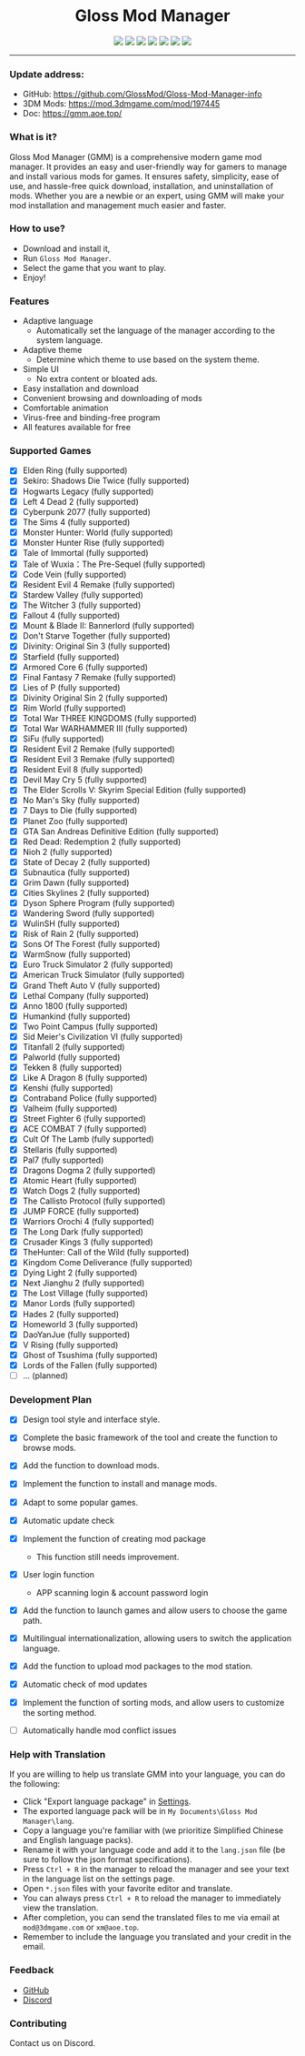 # <center>Gloss Mod Manager </center>

<center> 

![][license] ![][author] ![][Vite] ![][Electron] ![][vue] ![][version]  [![][GitHub]](https://github.com/GlossMod/Gloss-Mod-Manager-info)
</center> 

---- 

### Update address:

- GitHub: https://github.com/GlossMod/Gloss-Mod-Manager-info
- 3DM Mods: https://mod.3dmgame.com/mod/197445
- Doc: https://gmm.aoe.top/

### What is it?
Gloss Mod Manager (GMM) is a comprehensive modern game mod manager. It provides an easy and user-friendly way for gamers to manage and install various mods for games. It ensures safety, simplicity, ease of use, and hassle-free quick download, installation, and uninstallation of mods. Whether you are a newbie or an expert, using GMM will make your mod installation and management much easier and faster.

### How to use?
- Download and install it,
- Run `Gloss Mod Manager`.
- Select the game that you want to play.
- Enjoy!



### Features
- Adaptive language
  - Automatically set the language of the manager according to the system language.
- Adaptive theme 
  - Determine which theme to use based on the system theme.
- Simple UI
  - No extra content or bloated ads.
- Easy installation and download
- Convenient browsing and downloading of mods
- Comfortable animation
- Virus-free and binding-free program
- All features available for free

### Supported Games
- [x] Elden Ring (fully supported)
- [x] Sekiro: Shadows Die Twice (fully supported)
- [x] Hogwarts Legacy (fully supported)
- [x] Left 4 Dead 2 (fully supported)
- [x] Cyberpunk 2077 (fully supported)
- [x] The Sims 4 (fully supported) 
- [x] Monster Hunter: World (fully supported)
- [x] Monster Hunter Rise (fully supported)
- [x] Tale of Immortal (fully supported)
- [x] Tale of Wuxia：The Pre-Sequel (fully supported)
- [x] Code Vein (fully supported)
- [x] Resident Evil 4 Remake (fully supported)
- [x] Stardew Valley (fully supported)
- [x] The Witcher 3 (fully supported)
- [x] Fallout 4 (fully supported)
- [x] Mount & Blade II: Bannerlord (fully supported)
- [x] Don't Starve Together (fully supported)
- [x] Divinity: Original Sin 3 (fully supported)
- [x] Starfield (fully supported)
- [x] Armored Core 6 (fully supported)
- [x] Final Fantasy 7 Remake (fully supported)
- [x] Lies of P (fully supported)
- [x] Divinity Original Sin 2 (fully supported)
- [x] Rim World (fully supported)
- [x] Total War THREE KINGDOMS (fully supported)
- [x] Total War WARHAMMER III (fully supported)
- [x] SiFu (fully supported)
- [x] Resident Evil 2 Remake (fully supported)
- [x] Resident Evil 3 Remake (fully supported)
- [x] Resident Evil 8 (fully supported)
- [x] Devil May Cry 5 (fully supported)
- [x] The Elder Scrolls V: Skyrim Special Edition (fully supported)
- [x] No Man's Sky (fully supported)
- [x] 7 Days to Die (fully supported)
- [x] Planet Zoo (fully supported)
- [x] GTA San Andreas Definitive Edition (fully supported)
- [x] Red Dead: Redemption 2 (fully supported)
- [x] Nioh 2 (fully supported)
- [x] State of Decay 2 (fully supported)
- [x] Subnautica (fully supported)
- [x] Grim Dawn (fully supported)
- [x] Cities Skylines 2 (fully supported)
- [x] Dyson Sphere Program (fully supported)
- [x] Wandering Sword (fully supported)
- [x] WulinSH (fully supported)
- [x] Risk of Rain 2 (fully supported)
- [x] Sons Of The Forest (fully supported)
- [x] WarmSnow (fully supported)
- [x] Euro Truck Simulator 2 (fully supported)
- [x] American Truck Simulator (fully supported)
- [x] Grand Theft Auto V (fully supported)
- [x] Lethal Company (fully supported)
- [x] Anno 1800 (fully supported)
- [x] Humankind (fully supported)
- [x] Two Point Campus (fully supported)
- [x] Sid Meier's Civilization VI (fully supported)
- [x] Titanfall 2 (fully supported)
- [x] Palworld (fully supported)
- [x] Tekken 8 (fully supported)
- [x] Like A Dragon 8 (fully supported)
- [x] Kenshi (fully supported)
- [x] Contraband Police (fully supported)
- [x] Valheim (fully supported)
- [x] Street Fighter 6 (fully supported)
- [x] ACE COMBAT 7 (fully supported)
- [x] Cult Of The Lamb (fully supported)
- [x] Stellaris (fully supported)
- [x] Pal7 (fully supported)
- [x] Dragons Dogma 2 (fully supported)
- [x] Atomic Heart (fully supported)
- [x] Watch Dogs 2 (fully supported)
- [x] The Callisto Protocol (fully supported)
- [x] JUMP FORCE (fully supported)
- [x] Warriors Orochi 4 (fully supported)
- [x] The Long Dark (fully supported)
- [x] Crusader Kings 3 (fully supported)
- [x] TheHunter: Call of the Wild (fully supported)
- [x] Kingdom Come Deliverance (fully supported)
- [x] Dying Light 2 (fully supported)
- [x] Next Jianghu 2 (fully supported)
- [x] The Lost Village (fully supported)
- [x] Manor Lords (fully supported)
- [x] Hades 2 (fully supported)
- [x] Homeworld 3 (fully supported)
- [x] DaoYanJue (fully supported)
- [x] V Rising (fully supported)
- [x] Ghost of Tsushima (fully supported)
- [x] Lords of the Fallen (fully supported)
- [ ] ... (planned)

### Development Plan
- [x] Design tool style and interface style.
- [x] Complete the basic framework of the tool and create the function to browse mods.
- [x] Add the function to download mods.
- [x] Implement the function to install and manage mods.
- [x] Adapt to some popular games.
- [x] Automatic update check
- [x] Implement the function of creating mod package
    - This function still needs improvement.
- [x] User login function
    - APP scanning login & account password login
- [x] Add the function to launch games and allow users to choose the game path.
- [x] Multilingual internationalization, allowing users to switch the application language.
- [x] Add the function to upload mod packages to the mod station.
- [x] Automatic check of mod updates
- [x] Implement the function of sorting mods, and allow users to customize the sorting method.
- [ ] Automatically handle mod conflict issues


### Help with Translation
If you are willing to help us translate GMM into your language, you can do the following:

- Click "Export language package" in [Settings](#/Settings).
- The exported language pack will be in `My Documents\Gloss Mod Manager\lang`.
- Copy a language you're familiar with (we prioritize Simplified Chinese and English language packs).
- Rename it with your language code and add it to the `lang.json` file (be sure to follow the json format specifications).
- Press `Ctrl + R` in the manager to reload the manager and see your text in the language list on the settings page.
- Open `*.json` files with your favorite editor and translate.
- You can always press `Ctrl + R` to reload the manager to immediately view the translation.
- After completion, you can send the translated files to me via email at `mod@3dmgame.com` or `xm@aoe.top`. 
- Remember to include the language you translated and your credit in the email.


### Feedback
- [GitHub](https://github.com/GlossMod/Gloss-Mod-Manager-info)
- [Discord](https://discord.gg/76hmqaw4yS)



### Contributing
Contact us on Discord. 

[license]:https://p.aoe.top/shields/github/license/GlossMod/Gloss-Mod-Manager-info.svg
[author]: https://p.aoe.top/shields/badge/Author-小莫-blue?logo=Cloudera
[Electron]: https://p.aoe.top/shields/badge/Electron-26.2.0-47848F?logo=electron
[vue]: https://p.aoe.top/shields/badge/Vue3-3.2.45-4FC08D?logo=vuedotjs
[Vite]: https://p.aoe.top/shields/badge/Vite-4.0.4-646CFF?logo=vite
[pinia]: https://p.aoe.top/shields/badge/Pinia-2.0.30-ecb732?logo=Pinia
[typescript]: https://p.aoe.top/shields/badge/TypeScript-5.0.4-3178C6?logo=typescript
[GitHub]: https://p.aoe.top/shields/github/stars/GlossMod/Gloss-Mod-Manager-info?style=social
[version]: https://p.aoe.top/shields/github/package-json/v/GlossMod/Gloss-Mod-Manager-info